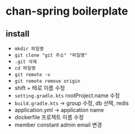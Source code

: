 # chan-spring boilerplate

## install
* `mkdir 파일명`
* `git clone "git 주소" "파일명"`
* `.git 삭제`
* `cd 파일명`
* `git remote -v`
* `git remote remove origin`
* shift + f6로 이름 수정
* `setting.gradle.kts` rootProject.name 수정
* `build.gradle.kts` -> group 수정, db 선택, redis
* application.yml -> application name
* dockerfile 프로젝트 이름 수정
* member constant admin email 변경
